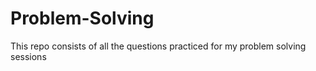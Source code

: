 # Problem-Solving
This repo consists of all the questions practiced for my problem solving sessions
